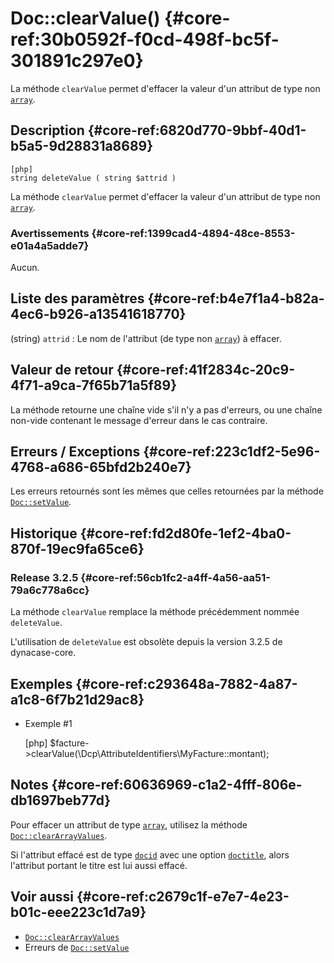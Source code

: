 # Doc::clearValue() {#core-ref:30b0592f-f0cd-498f-bc5f-301891c297e0}

<div class="short-description" markdown="1">

La méthode `clearValue` permet d'effacer la valeur d'un attribut de type non
[`array`][type_array].

</div>

## Description {#core-ref:6820d770-9bbf-40d1-b5a5-9d28831a8689}

    [php]
    string deleteValue ( string $attrid )

La méthode `clearValue` permet d'effacer la valeur d'un attribut de type non
[`array`][type_array].

### Avertissements {#core-ref:1399cad4-4894-48ce-8553-e01a4a5adde7}

Aucun.

## Liste des paramètres {#core-ref:b4e7f1a4-b82a-4ec6-b926-a13541618770}

(string) `attrid`
:   Le nom de l'attribut (de type non [`array`][type_array]) à effacer.

## Valeur de retour {#core-ref:41f2834c-20c9-4f71-a9ca-7f65b71a5f89}

La méthode retourne une chaîne vide s'il n'y a pas d'erreurs, ou une chaîne
non-vide contenant le message d'erreur dans le cas contraire.

## Erreurs / Exceptions {#core-ref:223c1df2-5e96-4768-a686-65bfd2b240e7}

Les erreurs retournés sont les mêmes que celles retournées par la méthode
[`Doc::setValue`][Doc::setValue_errors].

## Historique {#core-ref:fd2d80fe-1ef2-4ba0-870f-19ec9fa65ce6}

### Release 3.2.5 {#core-ref:56cb1fc2-a4ff-4a56-aa51-79a6c778a6cc}

La méthode `clearValue` remplace la méthode précédemment nommée `deleteValue`.

L'utilisation de `deleteValue` est obsolète depuis la version 3.2.5 de
dynacase-core.

## Exemples {#core-ref:c293648a-7882-4a87-a1c8-6f7b21d29ac8}

- Exemple #1

    [php]
    $facture->clearValue(\Dcp\AttributeIdentifiers\MyFacture::montant);

## Notes {#core-ref:60636969-c1a2-4fff-806e-db1697beb77d}

Pour effacer un attribut de type [`array`][type_array], utilisez la méthode
[`Doc::clearArrayValues`][Doc::clearArrayValues].

Si l'attribut effacé est de type [`docid`][type_docid] avec une option
[`doctitle`][option_doctitle], alors l'attribut portant le titre est lui aussi
effacé.

## Voir aussi {#core-ref:c2679c1f-e7e7-4e23-b01c-eee223c1d7a9}

- [`Doc::clearArrayValues`][Doc::clearArrayValues]
- Erreurs de [`Doc::setValue`][Doc::setValue_errors]

<!-- links -->
[type_array]: #core-ref:dd400581-8896-4eec-9b9e-f1e5669cf180
[type_docid]: #core-ref:d461d5f5-b635-47a0-944d-473c227587ab
[option_doctitle]: #core-ref:9bcfd205-fb07-4a71-be06-ba07d4a9cc7c
[Doc::clearArrayValues]: #core-ref:ec1a6a50-1477-4326-b60b-c1d4ce5e4ef1
[Doc::setValue_errors]: #core-ref:3b9e376f-b8fa-47b9-8fca-dd1ab55753be